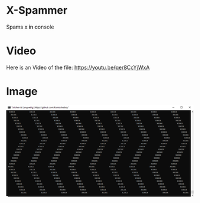 # X-Spammer
Spams x in console

# Video
Here is an Video of the file:
https://youtu.be/qer8CcYjWxA

# Image
![](https://github.com/Komischerboy/X-Spammer/raw/main/image.png)
